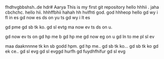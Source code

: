 fhdhvgbbshsh..de hdr# Aarya
This is my first  git repository
hello 
 hhhii . jaha cbchchc. hello hii. hhhffbhii hahah hh hvifhti god.  god hhheop hello gd wy i fl in es gd now es ds on yu ts gd wy i lt es

gd pme
gd sb tk ko.  gd sl evtg
ma now ev ts ds on u.

gd now ev ts on 
gd hp me b gd hp me gd now eg on u
gd ln to me pl sl ev

maa daaknnnne tk kn sb godd hpm.
gd hp me..
gd sb tk ko...
gd sb tk ko
gd ek ce..
gd sl evg
gd sl evggd hurfh
gd fuydhfhifur
gd sl evg